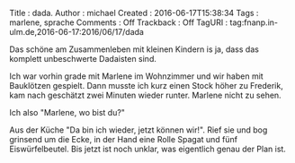 Title     : dada.
Author    : michael
Created   : 2016-06-17T15:38:34
Tags      : marlene, sprache
Comments  : Off
Trackback : Off
TagURI    : tag:fnanp.in-ulm.de,2016-06-17:2016/06/17/dada

Das schöne am Zusammenleben mit kleinen Kindern is ja, dass das komplett
unbeschwerte Dadaisten sind.

Ich war vorhin grade mit Marlene im Wohnzimmer und wir haben mit
Bauklötzen gespielt. Dann musste ich kurz einen Stock höher zu Frederik,
kam nach geschätzt zwei Minuten wieder runter. Marlene nicht zu sehen.

Ich also "Marlene, wo bist du?"

Aus der Küche "Da bin ich wieder, jetzt können wir!". Rief sie und bog
grinsend um die Ecke, in der Hand eine Rolle Spagat und fünf 
Eiswürfelbeutel. Bis jetzt ist noch unklar, was eigentlich genau der Plan
ist.
